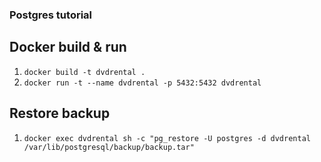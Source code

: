 ### Postgres tutorial

## Docker build & run
1) `docker build -t dvdrental .`
2) `docker run -t --name dvdrental -p 5432:5432 dvdrental`

## Restore backup
1) `docker exec dvdrental sh -c "pg_restore -U postgres -d dvdrental /var/lib/postgresql/backup/backup.tar"`